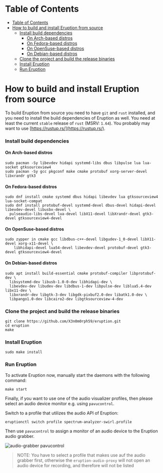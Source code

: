 # Table of Contents

- [Table of Contents](#table-of-contents)
- [How to build and install Eruption from source](#how-to-build-and-install-eruption-from-source)
    - [Install build dependencies](#install-build-dependencies)
      - [On Arch-based distros](#on-arch-based-distros)
      - [On Fedora-based distros](#on-fedora-based-distros)
      - [On OpenSuse-based distros](#on-opensuse-based-distros)
      - [On Debian-based distros](#on-debian-based-distros)
    - [Clone the project and build the release binaries](#clone-the-project-and-build-the-release-binaries)
    - [Install Eruption](#install-eruption)
    - [Run Eruption](#run-eruption)

# How to build and install Eruption from source

To build Eruption from source you need to have `git` and `rust` installed, and you need to install the build
dependencies of Eruption as well. You need at least the current `stable` release of `rust` (MSRV: `1.64`).
You probably may want to use [https://rustup.rs/](https://rustup.rs/).

### Install build dependencies

#### On Arch-based distros

```shell
sudo pacman -Sy libevdev hidapi systemd-libs dbus libpulse lua lua-socket gtksourceview4
sudo pacman -Sy gcc pkgconf make cmake protobuf xorg-server-devel libxrandr gtk3
```

#### On Fedora-based distros

```shell
sudo dnf install cmake systemd dbus hidapi libevdev lua gtksourceview4 lua-socket-compat
sudo dnf install protobuf-devel systemd-devel dbus-devel hidapi-devel libevdev-devel libusbx-devel \
  pulseaudio-libs-devel lua-devel libX11-devel libXrandr-devel gtk3-devel gtksourceview4-devel
```

#### On OpenSuse-based distros

```shell
sudo zypper in cmake gcc libdbus-c++-devel libgudev-1_0-devel libX11-devel xorg-x11-devel \
    libhidapi-devel lua54-devel libevdev-devel protobuf-devel gtk3-devel gtksourceview4-devel
```

#### On Debian-based distros

```shell
sudo apt install build-essential cmake protobuf-compiler libprotobuf-dev \
  libsystemd-dev libusb-1.0-0-dev libhidapi-dev \
  libevdev-dev libudev-dev libdbus-1-dev libpulse-dev liblua5.4-dev libx11-dev \
  libxrandr-dev libgtk-3-dev libgdk-pixbuf2.0-dev libatk1.0-dev \
  libpango1.0-dev libcairo2-dev libgtksourceview-4-dev
```

### Clone the project and build the release binaries

```shell
git clone https://github.com/X3n0m0rph59/eruption.git
cd eruption
make
```

### Install Eruption

```shell
sudo make install
```

### Run Eruption

To activate Eruption now, manually start the daemons with the following command:

```shell
make start
```

Finally, if you want to use one of the audio visualizer profiles, then please select an audio device monitor e.g.
using `pavucontrol`.

Switch to a profile that utilizes the audio API of Eruption:

```shell
eruptionctl switch profile spectrum-analyzer-swirl.profile
```

Then use `pavucontrol` to assign a monitor of an audio device to the Eruption audio grabber.

![audio-grabber pavucontrol](assets/screenshot-audio-grabber-pavucontrol.png)
> NOTE: You have to select a profile that makes use auf the audio grabber first, otherwise the
> `eruption-audio-proxy` will not open an audio device for recording, and therefore will not be listed
